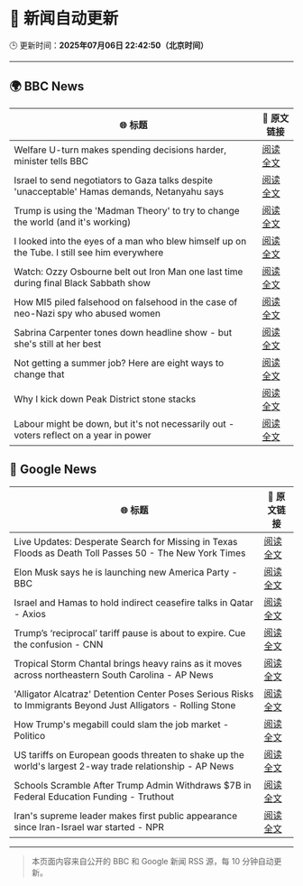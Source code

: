 # 🧠 新闻自动更新

🕒 更新时间：**2025年07月06日 22:42:50（北京时间）**

---

## 🌍 BBC News

| 🌐 标题 | 🔗 原文链接 |
|--------|-------------|
| Welfare U-turn makes spending decisions harder, minister tells BBC | [阅读全文](https://www.bbc.com/news/articles/cq8z34x914jo) |
| Israel to send negotiators to Gaza talks despite 'unacceptable' Hamas demands, Netanyahu says | [阅读全文](https://www.bbc.com/news/articles/c4g8p24zm3vo) |
| Trump is using the 'Madman Theory' to try to change the world (and it's working) | [阅读全文](https://www.bbc.com/news/articles/czxww2kez0go) |
| I looked into the eyes of a man who blew himself up on the Tube. I still see him everywhere | [阅读全文](https://www.bbc.com/news/articles/cedgvg3elx2o) |
| Watch: Ozzy Osbourne belt out Iron Man one last time during final Black Sabbath show | [阅读全文](https://www.bbc.com/news/videos/cgjgdz94389o) |
| How MI5 piled falsehood on falsehood in the case of neo-Nazi spy who abused women | [阅读全文](https://www.bbc.com/news/articles/c3w4nwdwywno) |
| Sabrina Carpenter tones down headline show - but she's still at her best | [阅读全文](https://www.bbc.com/news/articles/cwyqr1q8ypno) |
| Not getting a summer job? Here are eight ways to change that | [阅读全文](https://www.bbc.com/news/articles/crl0j9jkez1o) |
| Why I kick down Peak District stone stacks | [阅读全文](https://www.bbc.com/news/articles/cd6g55w5l5zo) |
| Labour might be down, but it's not necessarily out - voters reflect on a year in power | [阅读全文](https://www.bbc.com/news/articles/cvg8vjm4ee1o) |

## 📰 Google News

| 🌐 标题 | 🔗 原文链接 |
|--------|-------------|
| Live Updates: Desperate Search for Missing in Texas Floods as Death Toll Passes 50 - The New York Times | [阅读全文](https://news.google.com/rss/articles/CBMiZkFVX3lxTE1iY2JBQThIdHRYc2Y1OUwwbkJCZGxlQjkwdDVScjNHQ1dKbGRxa1NYdFBnajVyNDlydDFBWS1odHVCcll5WnZXWDNTVG9SVmdSSU5KLVAyMElPaVR2YjJZcHhuUVBvUQ?oc=5) |
| Elon Musk says he is launching new America Party - BBC | [阅读全文](https://news.google.com/rss/articles/CBMiWkFVX3lxTFBHa0toaExoWXpFZmE2UG5EWVFRaEJTdmhtSlV0S1pzSnhld0k4bloxdnVYZ2lDSWdyWjRQNHNaOTFpUUY5eXZfNVVMQXBMODZPQUVwenBWUHRvZ9IBX0FVX3lxTFBfVGlLY3g4SF9MaHhwcHpvOGwzNm1RLXd5ZnpNS2liaDNtWUJ5QTlTRzdfVlBydTR2ZUg4b0tha2R4WWhMRV9pdmVRdFlmQS00VFBpTlYweVpDSWxLdS1Z?oc=5) |
| Israel and Hamas to hold indirect ceasefire talks in Qatar - Axios | [阅读全文](https://news.google.com/rss/articles/CBMidkFVX3lxTE1pOXh5dnB5Z3lpcFY5Vll3N1BGZ0xBOXZUMGgxcnFLVHE4MF9KOVZXeTZHTDlIVTU1cVpPTmV1OUdZZ2FOWnkwSmNHeVpBVUlIVkZTSFlwQWk4OV9tQjNxbkZ1ZHlsai1qQWxaMkIzaDZnalRtQmc?oc=5) |
| Trump’s ‘reciprocal’ tariff pause is about to expire. Cue the confusion - CNN | [阅读全文](https://news.google.com/rss/articles/CBMiekFVX3lxTE11Rzk1SG5kQ2otc1Nub29HUXRBcVdCX0JqTUoweXM2OGw4a1VqYlN3eVBjSHVWcnRqMVJia1psMndGUzV6ZVlsMjU5VFVBbFg5eUFTd1JUdDVucXJyQWh1czJaRHVRNE8xZEZ6ZUtwMVhNYnVfSW5PTlN30gF_QVVfeXFMTWV1NlZzdlN3eFJscXBOdHlQdXJMSGhPVmFkNUcyQ3Zialo1LVlTVVlzMkVwa3N6Nndvb0swOW5kVzN5dXhmbE9nbjFRcWRzV1hRcU1KWjlVRDFONUcwSDdzYmtEWEdBbnRLLTFvOGZOeE5kbmZCNEVzd1hjajRGSQ?oc=5) |
| Tropical Storm Chantal brings heavy rains as it moves across northeastern South Carolina - AP News | [阅读全文](https://news.google.com/rss/articles/CBMirAFBVV95cUxPXzlqY2l6WVRfR0ZEVDF3aVVYc3lVYVhIcmdwQjVxMlh3NDZjdU5ualZ2Y21YMWpGWWpib2xiMGN1Uzg4TW5FRW5VXzlFbU9qRjZUdlVyZkdBSWRzQkE5N3V2R3FFVmNMTjhZRjNZMXIzOVNiUFluTzNHaEk2dTJBeUFSU29tUVJxQlA5a1p6OE5XTTBLV3JQVEx4MnlWejR2M2RSUXdvR2lqb0Nw?oc=5) |
| 'Alligator Alcatraz' Detention Center Poses Serious Risks to Immigrants Beyond Just Alligators - Rolling Stone | [阅读全文](https://news.google.com/rss/articles/CBMiuAFBVV95cUxOWjZ3aHFvcmptb0d5SmZIbmtHbmlEZjVUbElGQW1MSzRCYWcyUF9PYUZkRXJjRl9wUjFmY3dHUzk5b2stLXhaWU1BcTdzckVHczdoek9neVFOMzdUZnVtak5INlFpSWNtYktJQnFDdGZJQmhNa0UyaTMxOHFTMXBzQjFrajdtT1lLU25KbmRNMzVGNElKN2VaNEFndUhLTVVVYmJTa2hlMUdXLW1LNjhzN1NpTzhkZWQw?oc=5) |
| How Trump's megabill could slam the job market - Politico | [阅读全文](https://news.google.com/rss/articles/CBMikAFBVV95cUxOTG9WUmwxSVpaUDdsMlZaNWtnY1BxMXRYd1ZDSlhWTFRGRURhc0ZXZ1hzaEhUSXVsb3pIbTEtcEkyc0w5R05adTdULVVPNlVNZHItU00xblk5NTJRTE1LMld2bmNzcGk4dHlwSVdhRm5FNzJuOW9DUW45b2RzWUVydndZeUVNcHRvbExqQnpRSnk?oc=5) |
| US tariffs on European goods threaten to shake up the world's largest 2-way trade relationship - AP News | [阅读全文](https://news.google.com/rss/articles/CBMikgFBVV95cUxOMk52enVsY0V6dHlWU3hIWDFONkZwSW9rbVdCaEJMZlpMVUp5T0tTQlg5M2ZfTVB6ZFpabFlFMU0yejhfTWdIejExVTcwdHR1eWZTM253dENoanNKREUyQVoxNkxmTXc5V1REbUR0c2NpRkwtaHRqV1RtNnlrUTFMUHU4OHduWEtZZkgxWGcyVUc3UQ?oc=5) |
| Schools Scramble After Trump Admin Withdraws $7B in Federal Education Funding - Truthout | [阅读全文](https://news.google.com/rss/articles/CBMiqwFBVV95cUxOT3ZscUdvWDFRQlFYWm94b0tLV29HNGNJU2RjcHJMdzRVeEx3RjZWLTBHQXlWaVd3Q05Yc243TEJJOS1fVks0dGp1bjlxSFdDWV9Db1B5c09fRExSMTZMbTdBbUM3ZGl2Ymx5RmVtNzlnWGtwQVFJWE1VQ1RFMUNjaE5IV09OQWowazVBVVZKbVF5ekw5akw1UzZ1MnZlVG5Yb25nRG9iSzlQX3M?oc=5) |
| Iran's supreme leader makes first public appearance since Iran-Israel war started - NPR | [阅读全文](https://news.google.com/rss/articles/CBMigAFBVV95cUxQaHZFYTMtcjdqbi1NeDgxbk1DRWVBaDdxUWRmbG9BUDgydjJUNUVubVNERG9JTzdrbHVtNmtKaFBPM0lTMW1oSkFSdlhONlJQbEt0M3dkQW0xb0Rqb3Vra2lHQXUxZXA2YmJub3lkM1ZyR1BNeXUtZUNQUThDUjNheA?oc=5) |

---
> 本页面内容来自公开的 BBC 和 Google 新闻 RSS 源，每 10 分钟自动更新。